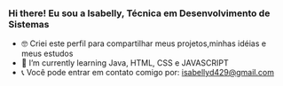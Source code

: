 ### Hi there! Eu sou a Isabelly, Técnica em Desenvolvimento de Sistemas

- 🤓 Criei este perfil para compartilhar meus projetos,minhas idéias e meus estudos 
- 🌱 I’m currently learning Java, HTML, CSS e JAVASCRIPT
- 📞 Você pode entrar em contato comigo por: isabellyd429@gmail.com

